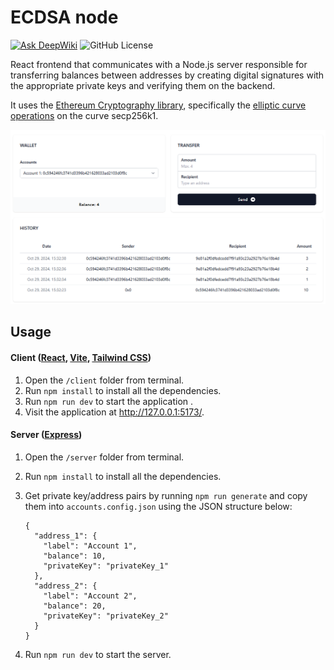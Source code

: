 # ECDSA node

[![Ask DeepWiki](https://deepwiki.com/badge.svg)](https://deepwiki.com/edyionescu/ecdsa-node)
![GitHub License](https://img.shields.io/github/license/edyionescu/ecdsa-node)

React frontend that communicates with a Node.js server responsible for transferring balances between addresses by creating digital signatures with the appropriate private keys and verifying them on the backend.

It uses the [Ethereum Cryptography library](https://github.com/ethereum/js-ethereum-cryptography), specifically the [elliptic curve operations](https://github.com/paulmillr/noble-curves) on the curve secp256k1.

![demo](ecdsa-node.png)

## Usage

#### Client ([React](https://react.dev/), [Vite](https://vite.dev/), [Tailwind CSS](https://tailwindcss.com/))

1. Open the `/client` folder from terminal.
2. Run `npm install` to install all the dependencies.
3. Run `npm run dev` to start the application .
4. Visit the application at http://127.0.0.1:5173/.

#### Server ([Express](https://expressjs.com/))

1. Open the `/server` folder from terminal.
2. Run `npm install` to install all the dependencies.
3. Get private key/address pairs by running `npm run generate` and copy them into `accounts.config.json` using the JSON structure below:

   ```
   {
     "address_1": {
       "label": "Account 1",
       "balance": 10,
       "privateKey": "privateKey_1"
     },
     "address_2": {
       "label": "Account 2",
       "balance": 20,
       "privateKey": "privateKey_2"
     }
   }
   ```

4. Run `npm run dev` to start the server.
